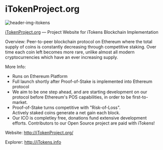 # iTokenProject.org

![header-img-itokens](https://pasteupload.com/images/2017/08/23/itokens-project-cover.jpg)

[iTokenProject.org](itokensproject.org) — Project Website for iTokens Blockchain Implementation

Overview: Peer-to-peer blockchain protocol on Ethereum where the total supply of coins is constantly decreasing through competitive staking. Over time each coin left becomes more rare, unlike almost all modern cryptocurrencies which have an ever increasing supply.

More Info:

 * Runs on Ethereum Platform
 * Full launch shortly after Proof-of-Stake is implemented into Ethereum protocol
 * We aim to be one step ahead, and are starting development on our protocol before Ethereum's POS capabilities, in order to be first-to-market.
 * Proof-of-Stake turns competitive with "Risk-of-Loss".<br>Actively staked coins generate a net gain each block.
 * Our ICO is completley free, donations fund extensive development efforts. Contributors to our Open Source project are paid with iTokens!
 
 Website: http://iTokenProject.org/
 
 Explorer: http://iTokens.info
